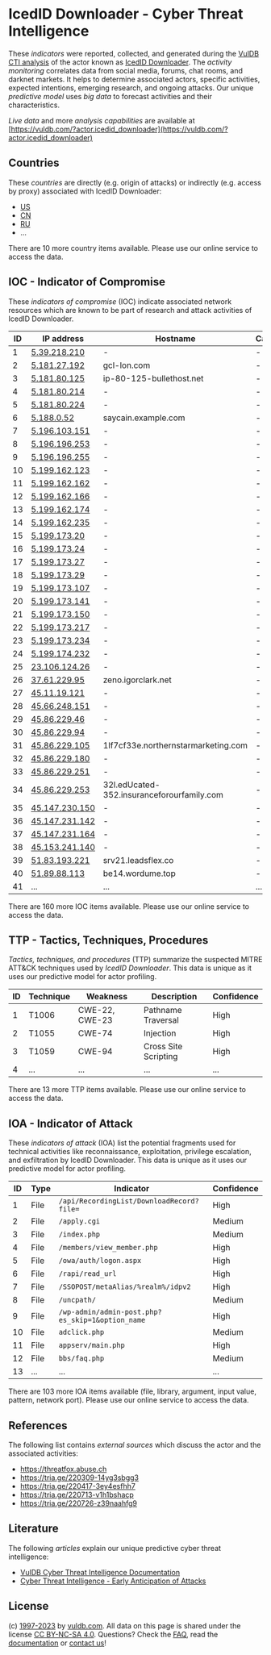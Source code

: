 # IcedID Downloader - Cyber Threat Intelligence

These _indicators_ were reported, collected, and generated during the [VulDB CTI analysis](https://vuldb.com/?kb.cti) of the actor known as [IcedID Downloader](https://vuldb.com/?actor.icedid_downloader). The _activity monitoring_ correlates data from social media, forums, chat rooms, and darknet markets. It helps to determine associated actors, specific activities, expected intentions, emerging research, and ongoing attacks. Our unique _predictive model_ uses _big data_ to forecast activities and their characteristics.

_Live data_ and more _analysis capabilities_ are available at [https://vuldb.com/?actor.icedid_downloader](https://vuldb.com/?actor.icedid_downloader)

## Countries

These _countries_ are directly (e.g. origin of attacks) or indirectly (e.g. access by proxy) associated with IcedID Downloader:

* [US](https://vuldb.com/?country.us)
* [CN](https://vuldb.com/?country.cn)
* [RU](https://vuldb.com/?country.ru)
* ...

There are 10 more country items available. Please use our online service to access the data.

## IOC - Indicator of Compromise

These _indicators of compromise_ (IOC) indicate associated network resources which are known to be part of research and attack activities of IcedID Downloader.

ID | IP address | Hostname | Campaign | Confidence
-- | ---------- | -------- | -------- | ----------
1 | [5.39.218.210](https://vuldb.com/?ip.5.39.218.210) | - | - | High
2 | [5.181.27.192](https://vuldb.com/?ip.5.181.27.192) | gcl-lon.com | - | High
3 | [5.181.80.125](https://vuldb.com/?ip.5.181.80.125) | ip-80-125-bullethost.net | - | High
4 | [5.181.80.214](https://vuldb.com/?ip.5.181.80.214) | - | - | High
5 | [5.181.80.224](https://vuldb.com/?ip.5.181.80.224) | - | - | High
6 | [5.188.0.52](https://vuldb.com/?ip.5.188.0.52) | saycain.example.com | - | High
7 | [5.196.103.151](https://vuldb.com/?ip.5.196.103.151) | - | - | High
8 | [5.196.196.253](https://vuldb.com/?ip.5.196.196.253) | - | - | High
9 | [5.196.196.255](https://vuldb.com/?ip.5.196.196.255) | - | - | High
10 | [5.199.162.123](https://vuldb.com/?ip.5.199.162.123) | - | - | High
11 | [5.199.162.162](https://vuldb.com/?ip.5.199.162.162) | - | - | High
12 | [5.199.162.166](https://vuldb.com/?ip.5.199.162.166) | - | - | High
13 | [5.199.162.174](https://vuldb.com/?ip.5.199.162.174) | - | - | High
14 | [5.199.162.235](https://vuldb.com/?ip.5.199.162.235) | - | - | High
15 | [5.199.173.20](https://vuldb.com/?ip.5.199.173.20) | - | - | High
16 | [5.199.173.24](https://vuldb.com/?ip.5.199.173.24) | - | - | High
17 | [5.199.173.27](https://vuldb.com/?ip.5.199.173.27) | - | - | High
18 | [5.199.173.29](https://vuldb.com/?ip.5.199.173.29) | - | - | High
19 | [5.199.173.107](https://vuldb.com/?ip.5.199.173.107) | - | - | High
20 | [5.199.173.141](https://vuldb.com/?ip.5.199.173.141) | - | - | High
21 | [5.199.173.150](https://vuldb.com/?ip.5.199.173.150) | - | - | High
22 | [5.199.173.217](https://vuldb.com/?ip.5.199.173.217) | - | - | High
23 | [5.199.173.234](https://vuldb.com/?ip.5.199.173.234) | - | - | High
24 | [5.199.174.232](https://vuldb.com/?ip.5.199.174.232) | - | - | High
25 | [23.106.124.26](https://vuldb.com/?ip.23.106.124.26) | - | - | High
26 | [37.61.229.95](https://vuldb.com/?ip.37.61.229.95) | zeno.igorclark.net | - | High
27 | [45.11.19.121](https://vuldb.com/?ip.45.11.19.121) | - | - | High
28 | [45.66.248.151](https://vuldb.com/?ip.45.66.248.151) | - | - | High
29 | [45.86.229.46](https://vuldb.com/?ip.45.86.229.46) | - | - | High
30 | [45.86.229.94](https://vuldb.com/?ip.45.86.229.94) | - | - | High
31 | [45.86.229.105](https://vuldb.com/?ip.45.86.229.105) | 1lf7cf33e.northernstarmarketing.com | - | High
32 | [45.86.229.180](https://vuldb.com/?ip.45.86.229.180) | - | - | High
33 | [45.86.229.251](https://vuldb.com/?ip.45.86.229.251) | - | - | High
34 | [45.86.229.253](https://vuldb.com/?ip.45.86.229.253) | 32l.edUcated-352.insuranceforourfamily.com | - | High
35 | [45.147.230.150](https://vuldb.com/?ip.45.147.230.150) | - | - | High
36 | [45.147.231.142](https://vuldb.com/?ip.45.147.231.142) | - | - | High
37 | [45.147.231.164](https://vuldb.com/?ip.45.147.231.164) | - | - | High
38 | [45.153.241.140](https://vuldb.com/?ip.45.153.241.140) | - | - | High
39 | [51.83.193.221](https://vuldb.com/?ip.51.83.193.221) | srv21.leadsflex.co | - | High
40 | [51.89.88.113](https://vuldb.com/?ip.51.89.88.113) | be14.wordume.top | - | High
41 | ... | ... | ... | ...

There are 160 more IOC items available. Please use our online service to access the data.

## TTP - Tactics, Techniques, Procedures

_Tactics, techniques, and procedures_ (TTP) summarize the suspected MITRE ATT&CK techniques used by _IcedID Downloader_. This data is unique as it uses our predictive model for actor profiling.

ID | Technique | Weakness | Description | Confidence
-- | --------- | -------- | ----------- | ----------
1 | T1006 | CWE-22, CWE-23 | Pathname Traversal | High
2 | T1055 | CWE-74 | Injection | High
3 | T1059 | CWE-94 | Cross Site Scripting | High
4 | ... | ... | ... | ...

There are 13 more TTP items available. Please use our online service to access the data.

## IOA - Indicator of Attack

These _indicators of attack_ (IOA) list the potential fragments used for technical activities like reconnaissance, exploitation, privilege escalation, and exfiltration by IcedID Downloader. This data is unique as it uses our predictive model for actor profiling.

ID | Type | Indicator | Confidence
-- | ---- | --------- | ----------
1 | File | `/api/RecordingList/DownloadRecord?file=` | High
2 | File | `/apply.cgi` | Medium
3 | File | `/index.php` | Medium
4 | File | `/members/view_member.php` | High
5 | File | `/owa/auth/logon.aspx` | High
6 | File | `/rapi/read_url` | High
7 | File | `/SSOPOST/metaAlias/%realm%/idpv2` | High
8 | File | `/uncpath/` | Medium
9 | File | `/wp-admin/admin-post.php?es_skip=1&option_name` | High
10 | File | `adclick.php` | Medium
11 | File | `appserv/main.php` | High
12 | File | `bbs/faq.php` | Medium
13 | ... | ... | ...

There are 103 more IOA items available (file, library, argument, input value, pattern, network port). Please use our online service to access the data.

## References

The following list contains _external sources_ which discuss the actor and the associated activities:

* https://threatfox.abuse.ch
* https://tria.ge/220309-14yg3sbgg3
* https://tria.ge/220417-3ey4esfhh7
* https://tria.ge/220713-v1h1bshacp
* https://tria.ge/220726-z39naahfg9

## Literature

The following _articles_ explain our unique predictive cyber threat intelligence:

* [VulDB Cyber Threat Intelligence Documentation](https://vuldb.com/?kb.cti)
* [Cyber Threat Intelligence - Early Anticipation of Attacks](https://www.scip.ch/en/?labs.20201022)

## License

(c) [1997-2023](https://vuldb.com/?kb.changelog) by [vuldb.com](https://vuldb.com/?kb.about). All data on this page is shared under the license [CC BY-NC-SA 4.0](https://creativecommons.org/licenses/by-nc-sa/4.0/). Questions? Check the [FAQ](https://vuldb.com/?kb.faq), read the [documentation](https://vuldb.com/?kb) or [contact us](https://vuldb.com/?contact)!
